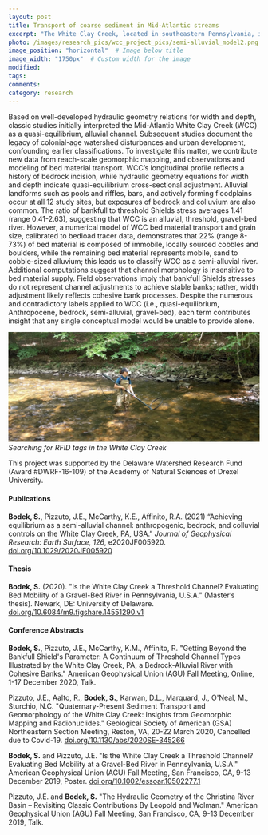 ```yaml
---
layout: post
title: Transport of coarse sediment in Mid-Atlantic streams
excerpt: "The White Clay Creek, located in southeastern Pennsylvania, is a gravel-bed river with banks that consist of cohesive sediment, bedrock, and colluvium. It also has a long history of human impacts, such as the construction of mill dams. Results from monitoring coarse sediment transport and numerical modeling of our study site lead us use the term 'semi-alluvial' to describe this creek."
photo: /images/research_pics/wcc_project_pics/semi-alluvial_model2.png
image_position: "horizontal"  # Image below title
image_width: "1750px"  # Custom width for the image
modified:
tags:
comments:
category: research
---
```


Based on well-developed hydraulic geometry relations for width and depth, classic studies initially interpreted the Mid-Atlantic White Clay Creek (WCC) as a quasi-equilibrium, alluvial channel. Subsequent studies document the legacy of colonial-age watershed disturbances and urban development, confounding earlier classifications. To investigate this matter, we contribute new data from reach-scale geomorphic mapping, and observations and modeling of bed material transport. WCC’s longitudinal profile reflects a history of bedrock incision, while hydraulic geometry equations for width and depth indicate quasi-equilibrium cross-sectional adjustment. Alluvial landforms such as pools and riffles, bars, and actively forming floodplains occur at all 12 study sites, but exposures of bedrock and colluvium are also common. The ratio of bankfull to threshold Shields stress averages 1.41 (range 0.41-2.63), suggesting that WCC is an alluvial, threshold, gravel-bed river. However, a numerical model of WCC bed material transport and grain size, calibrated to bedload tracer data, demonstrates that 22% (range 8-73%) of bed material is composed of immobile, locally sourced cobbles and boulders, while the remaining bed material represents mobile, sand to cobble-sized alluvium; this leads us to classify WCC as a semi-alluvial river. Additional computations suggest that channel morphology is insensitive to bed material supply. Field observations imply that bankfull Shields stresses do not represent channel adjustments to achieve stable banks; rather, width adjustment likely reflects cohesive bank processes. Despite the numerous and contradictory labels applied to WCC (i.e., quasi-equilibrium, Anthropocene, bedrock, semi-alluvial, gravel-bed), each term contributes insight that any single conceptual model would be unable to provide alone.

![standing in White Clay Creek.](/images/research_pics/wcc_project_pics/WCC_survey2.jpeg)
*Searching for RFID tags in the White Clay Creek*

This project was supported by the Delaware Watershed Research Fund (Award #DWRF-16-109) of the Academy of Natural Sciences of Drexel University.

#### Publications

**Bodek, S.**, Pizzuto, J.E., McCarthy, K.E., Affinito, R.A. (2021) “Achieving equilibrium as a semi-alluvial channel: anthropogenic, bedrock, and colluvial controls on the White Clay Creek, PA, USA.” *Journal of Geophysical Research: Earth Surface, 126*, e2020JF005920. [doi.org/10.1029/2020JF005920](https://agupubs.onlinelibrary.wiley.com/doi/10.1029/2020JF005920)

#### Thesis

**Bodek, S.** (2020). "Is the White Clay Creek a Threshold Channel? Evaluating Bed Mobility of a Gravel-Bed River in Pennsylvania, U.S.A." (Master’s thesis). Newark, DE: University of Delaware. [doi.org/10.6084/m9.figshare.14551290.v1](https://doi.org/10.6084/m9.figshare.14551290.v1)

#### Conference Abstracts

**Bodek, S.**, Pizzuto, J.E., McCarthy, K.M., Affinito, R. "Getting Beyond the Bankfull Shield's Parameter: A Continuum of Threshold Channel Types Illustrated by the White Clay Creek, PA, a Bedrock-Alluvial River with Cohesive Banks." American Geophysical Union (AGU) Fall Meeting, Online, 1-17 December 2020, Talk.

Pizzuto, J.E., Aalto, R., **Bodek, S.**, Karwan, D.L., Marquard, J., O'Neal, M., Sturchio, N.C. "Quaternary-Present Sediment Transport and Geomorphology of the White Clay Creek: Insights from Geomorphic Mapping and Radionuclides." Geological Society of American (GSA) Northeastern Section Meeting, Reston, VA, 20-22 March 2020, Cancelled due to Covid-19. [doi.org/10.1130/abs/2020SE-345266](https://gsa.confex.com/gsa/2020SE/webprogram/Paper345266.html)

**Bodek, S.** and Pizzuto, J.E. "Is the White Clay Creek a Threshold Channel? Evaluating Bed Mobility at a Gravel-Bed River in Pennsylvania, U.S.A." American Geophysical Union (AGU) Fall Meeting, San Francisco, CA, 9-13 December 2019, Poster. [doi.org/10.1002/essoar.10502277.1](https://essopenarchive.org/doi/full/10.1002/essoar.10502277.1)

Pizzuto, J.E. and **Bodek, S.** "The Hydraulic Geometry of the Christina River Basin – Revisiting Classic Contributions By Leopold and Wolman." American Geophysical Union (AGU) Fall Meeting, San Francisco, CA, 9-13 December 2019, Talk.
